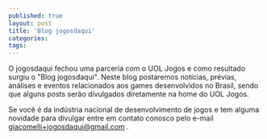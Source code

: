 ```yaml
---
published: true
layout: post
title: 'Blog jogosdaqui'
categories: 
tags: 
---
```


O jogosdaqui fechou uma parceria com o UOL Jogos e como resultado surgiu o &quot;Blog jogosdaqui&quot;.
Neste blog postaremos not&#237;cias, pr&#233;vias, an&#225;lises e eventos relacionados aos games desenvolvidos no Brasil, sendo que alguns posts ser&#227;o divulgados diretamente na home do UOL Jogos.
<p class="p1"> 
<p class="p1">Se voc&#234; &#233; da ind&#250;stria nacional de desenvolvimento de jogos e tem alguma novidade para divulgar entre em contato conosco pelo e-mail <a href="mailto:giacomelli+jogosdaqui@gmail.com">giacomelli+jogosdaqui@gmail.com</a>
.
 
